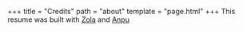 +++
title = "Credits"
path = "about"
template = "page.html"
+++
This resume was built with [Zola](https://getzola.com) and [Anpu](https://github.com/zbrox/anpu)
